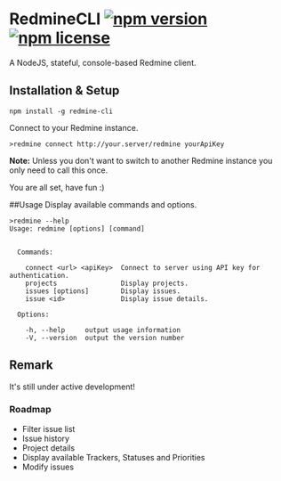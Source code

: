 # RedmineCLI [![npm version](http://img.shields.io/npm/v/redmine-cli.svg?style=flat)](https://www.npmjs.com/package/redmine-cli) [![npm license](https://img.shields.io/npm/l/redmine-cli.svg)](https://www.npmjs.com/package/redmine-cli)
A NodeJS, stateful, console-based Redmine client.

## Installation & Setup
```shell
npm install -g redmine-cli
```
Connect to your Redmine instance.
```shell
>redmine connect http://your.server/redmine yourApiKey
```
**Note:** Unless you don't want to switch to another Redmine instance you only need to call this once.

You are all set, have fun :)

##Usage
Display available commands and options.
```shell
>redmine --help
Usage: redmine [options] [command]


  Commands:

    connect <url> <apiKey>  Connect to server using API key for authentication.
    projects                Display projects.
    issues [options]        Display issues.
    issue <id>              Display issue details.

  Options:

    -h, --help     output usage information
    -V, --version  output the version number
```

## Remark
It's still under active development!

### Roadmap
* Filter issue list
* Issue history
* Project details
* Display available Trackers, Statuses and Priorities
* Modify issues
